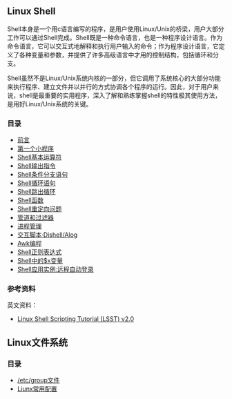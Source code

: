 ## Linux Shell

Shell本身是一个用c语言编写的程序，是用户使用Linux/Unix的桥梁，用户大部分工作可以通过Shell完成。Shell既是一种命令语言，也是一种程序设计语言。作为命令语言，它可以交互式地解释和执行用户输入的命令；作为程序设计语言，它定义了各种变量和参数，并提供了许多高级语言中才用的控制结构，包括循环和分支。

Shell虽然不是Linux/Unix系统内核的一部分，但它调用了系统核心的大部分功能来执行程序、建立文件并以并行的方式协调各个程序的运行。因此，对于用户来说，shell是最重要的实用程序，深入了解和熟练掌握shell的特性极其使用方法，是用好Linux/Unix系统的关键。

### 目录

* [前言](shell/Preface.md)
* [第一个小程序](shell/A00.md)
* [Shell基本运算符](shell/A01.md)
* [Shell输出指令](shell/A02.md)
* [Shell条件分支语句](shell/A03.md)
* [Shell循环语句](shell/A04.md)
* [Shell跳出循环](shell/A05.md)
* [Shell函数](shell/A06.md)
* [Shell重定向问题](shell/A07.md)
* [管道和过滤器](shell/A08.md)
* [进程管理](shell/A09.md)
* [交互脚本·Dishell/Alog](shell/A10.md)
* [Awk编程](shell/A11.md)
* [Shell正则表达式](shell/A12.md)
* [Shell中的$x变量](shell/A13.md)
* [Shell应用实例:远程自动登录](shell/A14.md)

### 参考资料

英文资料：

* [Linux Shell Scripting Tutorial (LSST) v2.0](https://bash.cyberciti.biz/guide/Main_Page)


## Linux文件系统

### 目录

+ [/etc/group文件](Linux/L01.md)
+ [Liunx常用配置](Linux/Tips.md)
